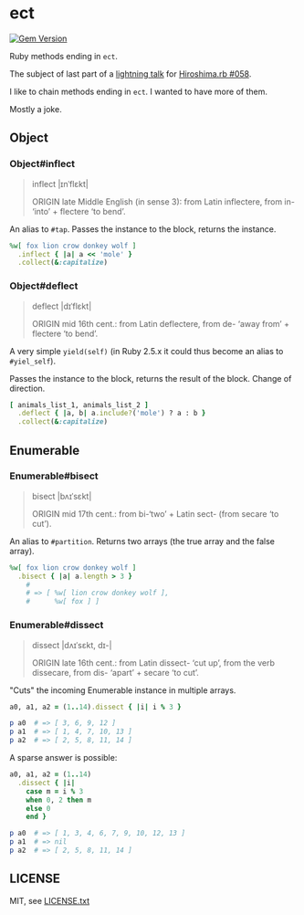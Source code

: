 
# ect

[![Gem Version](https://badge.fury.io/rb/ect.svg)](http://badge.fury.io/rb/ect)

Ruby methods ending in `ect`.

The subject of last part of a [lightning talk](https://speakerdeck.com/jmettraux/ruby-methods-in-ect-hiroshima-dot-rb-number-058) for [Hiroshima.rb #058](https://hiroshimarb.connpass.com/event/65459/).

I like to chain methods ending in `ect`. I wanted to have more of them.

Mostly a joke.


## Object

### Object#inflect

> inflect |ɪnˈflɛkt|
>
> ORIGIN late Middle English (in sense 3): from Latin inflectere, from in- ‘into’ + flectere ‘to bend’.

An alias to `#tap`. Passes the instance to the block, returns the instance.

```ruby
%w[ fox lion crow donkey wolf ]
  .inflect { |a| a << 'mole' }
  .collect(&:capitalize)
```

### Object#deflect

> deflect |dɪˈflɛkt|
>
> ORIGIN mid 16th cent.: from Latin deflectere, from de- ‘away from’ + flectere ‘to bend’.

A very simple `yield(self)` (in Ruby 2.5.x it could thus become an alias to `#yiel_self`).

Passes the instance to the block, returns the result of the block. Change of direction.

```ruby
[ animals_list_1, animals_list_2 ]
  .deflect { |a, b| a.include?('mole') ? a : b }
  .collect(&:capitalize)
```

## Enumerable

### Enumerable#bisect

> bisect |bʌɪˈsɛkt|
>
> ORIGIN mid 17th cent.: from bi-‘two’ + Latin sect- (from secare ‘to cut’).

An alias to `#partition`. Returns two arrays (the true array and the false array).

```ruby
%w[ fox lion crow donkey wolf ]
  .bisect { |a| a.length > 3 }
    #
    # => [ %w[ lion crow donkey wolf ],
    #      %w[ fox ] ]
```

### Enumerable#dissect

> dissect |dʌɪˈsɛkt, dɪ-|
>
> ORIGIN late 16th cent.: from Latin dissect- ‘cut up’, from the verb dissecare, from dis- ‘apart’ + secare ‘to cut’.

"Cuts" the incoming Enumerable instance in multiple arrays.

```ruby
a0, a1, a2 = (1..14).dissect { |i| i % 3 }

p a0  # => [ 3, 6, 9, 12 ]
p a1  # => [ 1, 4, 7, 10, 13 ]
p a2  # => [ 2, 5, 8, 11, 14 ]
```

A sparse answer is possible:
```ruby
a0, a1, a2 = (1..14)
  .dissect { |i|
    case m = i % 3
    when 0, 2 then m
    else 0
    end }

p a0  # => [ 1, 3, 4, 6, 7, 9, 10, 12, 13 ]
p a1  # => nil
p a2  # => [ 2, 5, 8, 11, 14 ]
```


## LICENSE

MIT, see [LICENSE.txt](LICENSE.txt)

